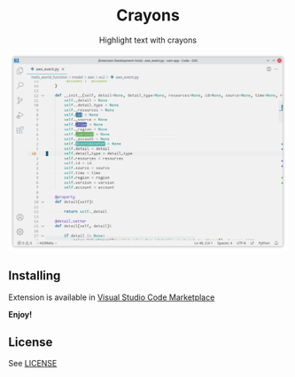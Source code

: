 <div align="center">

# Crayons

Highlight text with crayons

![Extension preview](screenshots/preview.png)

</div>

## Installing 

Extension is available in [Visual Studio Code Marketplace](https://marketplace.visualstudio.com/items/vallyscode.crayons)

**Enjoy!**

## License

See [LICENSE](LICENSE)

